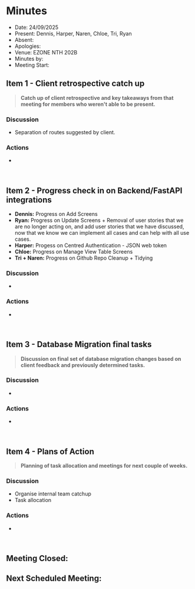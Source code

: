 # Minutes 

- Date: 24/09/2025
- Present: Dennis, Harper, Naren, Chloe, Tri, Ryan 
- Absent:
- Apologies:
- Venue: EZONE NTH 202B 
- Minutes by: 
- Meeting Start: 

## Item 1 - Client retrospective catch up
> **Catch up of client retrospective and key takeaways from that meeting for members who weren't able to be present.**

### Discussion
- Separation of routes suggested by client. 

### Actions
 - 
<br>

## Item 2 - Progress check in on Backend/FastAPI integrations 
> **<Description>**
 - **Dennis:** Progress on Add Screens
 - **Ryan:** Progress on Update Screens +  Removal of user stories that we are no longer acting on, and add user stories that we have discussed, now that we know we can implement all cases and can help with all use cases.
 - **Harper:** Progess on Centred Authentication - JSON web token
 - **Chloe:** Progress on Manage View Table Screens
 - **Tri + Naren:** Progress on Github Repo Cleanup + Tidying

### Discussion
 - 

### Actions
 - 
<br>

## Item 3 - Database Migration final tasks
> **Discussion on final set of database migration changes based on client feedback and previously determined tasks.**

### Discussion
 - 

### Actions
 - 
<br>

## Item 4 - Plans of Action
> **Planning of task allocation and meetings for next couple of weeks.**

### Discussion
- Organise internal team catchup
- Task allocation

### Actions
 - 
<br>

## Meeting Closed:

## Next Scheduled Meeting:
